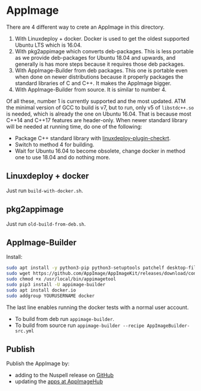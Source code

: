 # AppImage

There are 4 different way to crete an AppImage in this directory.

1. With Linuxdeploy + docker. Docker is used to get the oldest supported Ubuntu
   LTS which is 16.04.
2. With pkg2appimage which converts deb-packages. This is less portable as we
   provide deb-packages for Ubuntu 18.04 and upwards, and generally is has more
   steps because it requires those deb packages.
3. With AppImage-Builder from deb packages. This one is portable even when done
   on newer distributions because it properly packages the standard libraries of
   C and C++. It makes the AppImage bigger.
4. With AppImage-Builder from source. It is similar to number 4.

Of all these, number 1 is currently supported and the most updated. ATM the
minimal version of GCC to build is v7, but to run, only v5 of `libstdc++.so` is
needed, which is already the one on Ubuntu 16.04. That is because most C++14 and
C++17 features are header-only. When newer standard library will be needed at
running time, do one of the following:

- Package C++ standard library with [linuxdeploy-plugin-checkrt](https://github.com/linuxdeploy/linuxdeploy-plugin-checkrt).
- Switch to method 4 for building.
- Wait for Ubuntu 16.04 to become obsolete, change docker in method one to
  use 18.04 and do nothing more.

## Linuxdeploy + docker

Just run `build-with-docker.sh`.

## pkg2appimage

Just run `old-build-from-deb.sh`.

## AppImage-Builder

Install:

```sh
sudo apt install -y python3-pip python3-setuptools patchelf desktop-file-utils libgdk-pixbuf2.0-dev
sudo wget https://github.com/AppImage/AppImageKit/releases/download/continuous/appimagetool-x86_64.AppImage -O /usr/local/bin/appimagetool
sudo chmod +x /usr/local/bin/appimagetool
sudo pip3 install -U appimage-builder
sudo apt install docker.io
sudo addgroup YOURUSERNAME docker
```

The last line enables running the docker tests with a normal user account.


- To build from deb run `appimage-builder`.
- To build from source run `appimage-builder --recipe AppImageBuilder-src.yml`

## Publish

Publish the AppImage by:
- adding to the Nuspell release on [GitHub](https://github.com/nuspell/nuspell/releases)
- updating the [apps at AppImageHub](https://github.com/AppImage/appimage.github.io/tree/master/apps)
